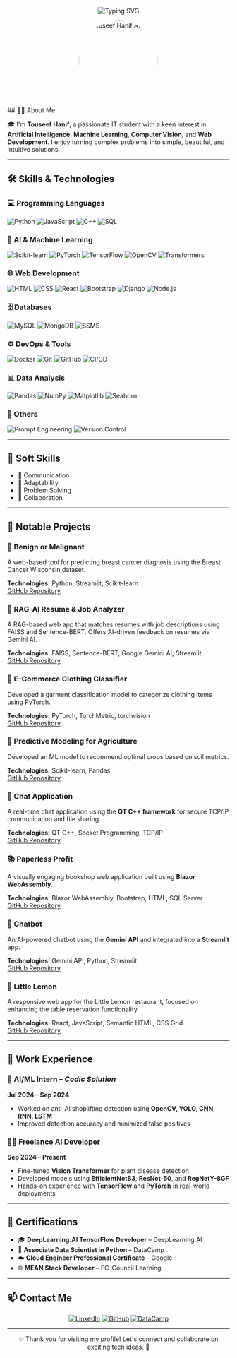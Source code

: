 <!-- Banner -->
<p align="center">
  <img src="https://readme-typing-svg.herokuapp.com?font=Fira+Code&size=28&pause=1000&color=00BFFF&center=true&vCenter=true&width=800&lines=Hi+%F0%9F%91%8B%2C+I'm+Touseef+Hanif;AI+Enthusiast+%7C+Web+Developer;IT+Student+%40+Air+University;Let's+build+something+amazing+%F0%9F%9A%80" alt="Typing SVG" />

</p>

<!-- Profile Picture -->
<p align="center">
  <img src="https://media.licdn.com/dms/image/v2/D4D03AQEmnFCYb-cxKw/profile-displayphoto-shrink_800_800/profile-displayphoto-shrink_800_800/0/1706430345618?e=1750896000&v=beta&t=mp9kgm1mTne7dRLV1mM-8KeBz4GmG24FCzmJBSVULjw" width="180" style="border-radius: 50%;" alt="Touseef Hanif Avatar">
</p>
<!-- About Me -->
## 👨‍💻 About Me

🎓 I'm **Touseef Hanif**, a passionate IT student  with a keen interest in **Artificial Intelligence**, **Machine Learning**, **Computer Vision**, and **Web Development**. I enjoy turning complex problems into simple, beautiful, and intuitive solutions.

---

<!-- Skills -->
## 🛠️ Skills & Technologies

### 💻 Programming Languages
![Python](https://img.shields.io/badge/Python-3776AB?style=flat&logo=python&logoColor=white)
![JavaScript](https://img.shields.io/badge/JavaScript-F7DF1E?style=flat&logo=javascript&logoColor=black)
![C++](https://img.shields.io/badge/C++-00599C?style=flat&logo=c%2B%2B&logoColor=white)
![SQL](https://img.shields.io/badge/SQL-4479A1?style=flat&logo=postgresql&logoColor=white)

### 🤖 AI & Machine Learning
![Scikit-learn](https://img.shields.io/badge/Scikit--learn-F7931E?style=flat&logo=scikit-learn&logoColor=white)
![PyTorch](https://img.shields.io/badge/PyTorch-EE4C2C?style=flat&logo=pytorch&logoColor=white)
![TensorFlow](https://img.shields.io/badge/TensorFlow-FF6F00?style=flat&logo=tensorflow&logoColor=white)
![OpenCV](https://img.shields.io/badge/OpenCV-5C3EE8?style=flat&logo=opencv&logoColor=white)
![Transformers](https://img.shields.io/badge/Transformers-FF6F00?style=flat)

### 🌐 Web Development
![HTML](https://img.shields.io/badge/HTML5-E34F26?style=flat&logo=html5&logoColor=white)
![CSS](https://img.shields.io/badge/CSS3-1572B6?style=flat&logo=css3&logoColor=white)
![React](https://img.shields.io/badge/React-61DAFB?style=flat&logo=react&logoColor=black)
![Bootstrap](https://img.shields.io/badge/Bootstrap-563D7C?style=flat&logo=bootstrap&logoColor=white)
![Django](https://img.shields.io/badge/Django-092E20?style=flat&logo=django&logoColor=white)
![Node.js](https://img.shields.io/badge/Node.js-339933?style=flat&logo=node.js&logoColor=white)

### 🗄️ Databases
![MySQL](https://img.shields.io/badge/MySQL-4479A1?style=flat&logo=mysql&logoColor=white)
![MongoDB](https://img.shields.io/badge/MongoDB-47A248?style=flat&logo=mongodb&logoColor=white)
![SSMS](https://img.shields.io/badge/SSMS-CC2927?style=flat)

### ⚙️ DevOps & Tools
![Docker](https://img.shields.io/badge/Docker-2496ED?style=flat&logo=docker&logoColor=white)
![Git](https://img.shields.io/badge/Git-F05032?style=flat&logo=git&logoColor=white)
![GitHub](https://img.shields.io/badge/GitHub-181717?style=flat&logo=github&logoColor=white)
![CI/CD](https://img.shields.io/badge/CI/CD-007ACC?style=flat)

### 📊 Data Analysis
![Pandas](https://img.shields.io/badge/Pandas-150458?style=flat&logo=pandas&logoColor=white)
![NumPy](https://img.shields.io/badge/NumPy-013243?style=flat&logo=numpy&logoColor=white)
![Matplotlib](https://img.shields.io/badge/Matplotlib-11557C?style=flat)
![Seaborn](https://img.shields.io/badge/Seaborn-2E8B57?style=flat)

### 🧠 Others
![Prompt Engineering](https://img.shields.io/badge/Prompt%20Engineering-FF6F00?style=flat)
![Version Control](https://img.shields.io/badge/Version%20Control-4B8BBE?style=flat)

---

<!-- Soft Skills -->
## 🧠 Soft Skills

- 💬 Communication
- 🔄 Adaptability
- 🧩 Problem Solving
- 🤝 Collaboration

---

<!-- Projects -->
## 🚀 Notable Projects

### 🔬 Benign or Malignant
A web-based tool for predicting breast cancer diagnosis using the Breast Cancer Wisconsin dataset.

**Technologies:** Python, Streamlit, Scikit-learn  
[GitHub Repository](https://github.com/touseefh/benign-or-malignant)

### 📄 RAG-AI Resume & Job Analyzer
A RAG-based web app that matches resumes with job descriptions using FAISS and Sentence-BERT. Offers AI-driven feedback on resumes via Gemini AI.

**Technologies:** FAISS, Sentence-BERT, Google Gemini AI, Streamlit  
[GitHub Repository](https://github.com/touseefh/rag-ai-resume-job-analyzer)

### 👕 E-Commerce Clothing Classifier
Developed a garment classification model to categorize clothing items using PyTorch.

**Technologies:** PyTorch, TorchMetric, torchvision  
[GitHub Repository](https://github.com/touseefh/e-commerce-clothing-classifier)

### 🌾 Predictive Modeling for Agriculture
Developed an ML model to recommend optimal crops based on soil metrics.

**Technologies:** Scikit-learn, Pandas  
[GitHub Repository](https://github.com/touseefh/predictive-modeling-agriculture)

### 💬 Chat Application  
A real-time chat application using the **QT C++ framework** for secure TCP/IP communication and file sharing.  

**Technologies:** QT C++, Socket Programming, TCP/IP  
[GitHub Repository](https://github.com/touseefh/chat-app-qt)

### 📚 Paperless Profit  
A visually engaging bookshop web application built using **Blazor WebAssembly**.

**Technologies:** Blazor WebAssembly, Bootstrap, HTML, SQL Server  
[GitHub Repository](https://github.com/touseefh/paperless-profit)

### 🤖 Chatbot  
An AI-powered chatbot using the **Gemini API** and integrated into a **Streamlit** app.

**Technologies:** Gemini API, Python, Streamlit  
[GitHub Repository](https://github.com/touseefh/chatbot-gemini)

### 🍋 Little Lemon  
A responsive web app for the Little Lemon restaurant, focused on enhancing the table reservation functionality.

**Technologies:** React, JavaScript, Semantic HTML, CSS Grid  
[GitHub Repository](https://github.com/touseefh/little-lemon)

---

## 💼 Work Experience

### 🧠 AI/ML Intern – *Codic Solution*  
**Jul 2024 – Sep 2024**  
- Worked on anti-AI shoplifting detection using **OpenCV, YOLO, CNN, RNN, LSTM**  
- Improved detection accuracy and minimized false positives

### 🧑‍💻 Freelance AI Developer  
**Sep 2024 – Present**  
- Fine-tuned **Vision Transformer** for plant disease detection  
- Developed models using **EfficientNetB3**, **ResNet-50**, and **RegNetY-8GF**  
- Hands-on experience with **TensorFlow** and **PyTorch** in real-world deployments

---

## 📜 Certifications

- 🎓 **DeepLearning.AI TensorFlow Developer** – DeepLearning.AI  
- 🧠 **Associate Data Scientist in Python** – DataCamp  
- ☁️ **Cloud Engineer Professional Certificate** – Google  
- 🌐 **MEAN Stack Developer** – EC-Council Learning

---

## 📫 Contact Me

<p align="center">
  <a href="https://www.linkedin.com/in/touseefhanif" target="_blank"><img alt="LinkedIn" src="https://img.shields.io/badge/LinkedIn-blue?style=flat&logo=linkedin&logoColor=white" /></a>
  <a href="https://github.com/touseefh" target="_blank"><img alt="GitHub" src="https://img.shields.io/badge/GitHub-black?style=flat&logo=github&logoColor=white" /></a>
  <a href="https://datacamp.com/portfolio/touseefhanif" target="_blank"><img alt="DataCamp" src="https://img.shields.io/badge/DataCamp-03EF62?style=flat&logo=datacamp&logoColor=white" /></a>
</p>

---

<p align="center">✨ Thank you for visiting my profile! Let's connect and collaborate on exciting tech ideas. 🚀</p>

 
